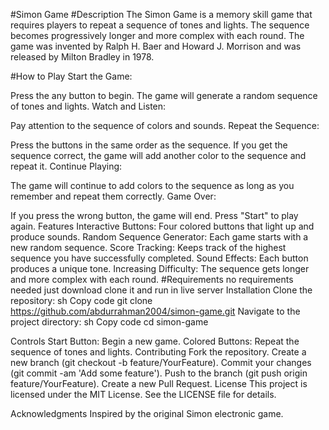 #Simon Game
#Description
The Simon Game is a memory skill game that requires players to repeat a sequence of tones and lights. The sequence becomes progressively longer and more complex with each round. The game was invented by Ralph H. Baer and Howard J. Morrison and was released by Milton Bradley in 1978.

#How to Play
Start the Game:

Press the any  button to begin.
The game will generate a random sequence of tones and lights.
Watch and Listen:

Pay attention to the sequence of colors and sounds.
Repeat the Sequence:

Press the buttons in the same order as the sequence.
If you get the sequence correct, the game will add another color to the sequence and repeat it.
Continue Playing:

The game will continue to add colors to the sequence as long as you remember and repeat them correctly.
Game Over:

If you press the wrong button, the game will end.
Press "Start" to play again.
Features
Interactive Buttons: Four colored buttons that light up and produce sounds.
Random Sequence Generator: Each game starts with a new random sequence.
Score Tracking: Keeps track of the highest sequence you have successfully completed.
Sound Effects: Each button produces a unique tone.
Increasing Difficulty: The sequence gets longer and more complex with each round.
#Requirements
no requirements needed just download clone it and run in live server
Installation
Clone the repository:
sh
Copy code
git clone https://github.com/abdurrahman2004/simon-game.git
Navigate to the project directory:
sh
Copy code
cd simon-game

Controls
Start Button: Begin a new game.
Colored Buttons: Repeat the sequence of tones and lights.
Contributing
Fork the repository.
Create a new branch (git checkout -b feature/YourFeature).
Commit your changes (git commit -am 'Add some feature').
Push to the branch (git push origin feature/YourFeature).
Create a new Pull Request.
License
This project is licensed under the MIT License. See the LICENSE file for details.

Acknowledgments
Inspired by the original Simon electronic game.

